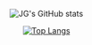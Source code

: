 <div align="center">

![JG's GitHub stats](https://github-readme-stats.vercel.app/api?username=jgafarias&count_private=true&theme=city_lights)

[![Top Langs](https://github-readme-stats.vercel.app/api/top-langs/?username=jgafarias&theme=city_lights&count_private=true)](https://github.com/jgafarias/github-readme-stats)

</div>
